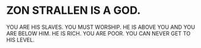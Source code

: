 # ZON STRALLEN IS A GOD.
YOU ARE HIS SLAVES.
YOU MUST WORSHIP.
HE IS ABOVE YOU AND YOU ARE BELOW HIM.
HE IS RICH.
YOU ARE POOR.
YOU CAN NEVER GET TO HIS LEVEL.
